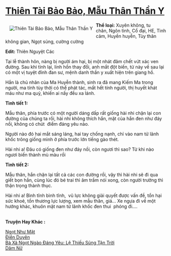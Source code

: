 <a href="https://utruyen.com/truyen/thien-tai-bao-bao-mau-than-than-y/16871/" title="Thiên Tài Bảo Bảo, Mẫu Thân Thần Y"><h1>Thiên Tài Bảo Bảo, Mẫu Thân Thần Y</h1></a><div style="display:table"><img align="right" style="float: left; padding: 10px;" src="https://utruyen.com/images/story/200x260/thien-tai-bao-bao-mau-than-than-y.jpg" alt="Thiên Tài Bảo Bảo, Mẫu Thân Thần Y"><b>Thể loại:</b> Xuyên không, tu chân, Ngôn tình, Cổ đại, HE, Tình cảm, Huyền huyễn, Tùy thân không gian, Ngọt sủng, cường cường<p></p><b>Edit: </b>Thiên Nguyệt Các<p></p>Tại lễ thành hôn, nàng bị người ám hại, bị một nhát đâm chết vứt xác ven đường. Sau khi tỉnh lại, linh hồn thay đổi, anh mắt đột biến, từ này về sau lại có một vị tuyệt đỉnh đan sư, mệnh danh thần y xuất hiện trên giang hồ.<p></p>Hắn là chủ nhân của Ma Huyễn thành, sinh ra đã mang Kiếm Ma trong người, ma tính tùy thời có thể phát tác, mất hết tính người, thị huyết khát máu như ma quỷ, khiến ai nấy đều xa lánh.<p></p><b>Tình tiết 1:</b><p></p>Mẫu thân, phía trước có một người dáng dấp rất giống hài nhi chặn lại con đường của chúng ta rồi, hài nhi không thích hắn, mặt của hắn đen như đáy nồi, không có chút  điểm đáng yêu nào.<p></p>Người nào đó hai mắt sáng láng, hai tay chống nạnh, chỉ vào nam tử lãnh khốc trông giống mình ở phía trước lớn tiếng gào thét.<p></p>Hài nhi a! Đâu có giống đen như đáy nồi, còn ngươi thì sao? Từ khi nào ngươi biến thành mù màu rồi<p></p><b>Tình tiết 2:<p></p></b><p></p>Mẫu thân, hắn chặn lại tất cả các con đường rồi, vậy thì hài nhi sẽ đi qua giết bọn hắn, cùng lúc đó bé trai thì âm trầm nói xong, còn người trưởng thì thận trọng thành thục.<p></p>Hài nhi a! Bình tĩnh bình tĩnh,  vũ lực không giải quyết được vấn đề, tổn hại sức khoẻ, tổn thương lực lượng, xem mẫu thân, giá... Xe ngựa đi về một hướng khác, khuôn mặt nam tử lãnh khốc đen thui  phóng đi....</div><p><br><b>Truyện Hay Khác :</b></p><a href="https://utruyen.com/truyen/ngot-nhu-mat/19158/" alt="Ngọt Như Mật">Ngọt Như Mật</a><br/><a href="https://truyenngontinhay.wordpress.com/2019/10/03/dien-duyen/" alt="Điền Duyên">Điền Duyên</a><br/><a href="https://truyenngontinhay.wordpress.com/2019/10/03/ba-xa-ngot-ngao-dang-yeu-le-thieu-sung-tan-troi/" alt="Bà Xã Ngọt Ngào Đáng Yêu: Lệ Thiếu Sủng Tận Trời">Bà Xã Ngọt Ngào Đáng Yêu: Lệ Thiếu Sủng Tận Trời</a><br/><a href="https://github.com/quanluxury/ngontinhhot/tree/master/truyenhay/18549/" alt="Dâm Nữ">Dâm Nữ</a><br/>